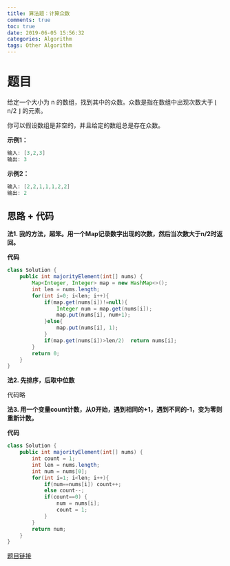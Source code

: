 ```yaml
---
title: 算法题：计算众数
comments: true
toc: true
date: 2019-06-05 15:56:32
categories: Algorithm
tags: Other Algorithm
---
```


# 题目

给定一个大小为 n 的数组，找到其中的众数。众数是指在数组中出现次数大于 ⌊ n/2 ⌋ 的元素。

你可以假设数组是非空的，并且给定的数组总是存在众数。

**示例1：**

```java
输入: [3,2,3]
输出: 3
```
**示例2：**

```java
输入: [2,2,1,1,1,2,2]
输出: 2
```

## 思路 + 代码

**法1. 我的方法，超笨。用一个Map记录数字出现的次数，然后当次数大于n/2时返回。**

**代码**

```java
class Solution {
    public int majorityElement(int[] nums) {
        Map<Integer, Integer> map = new HashMap<>();
        int len = nums.length;
        for(int i=0; i<len; i++){
            if(map.get(nums[i])!=null){
                Integer num = map.get(nums[i]);
                map.put(nums[i], num+1);
            }else{
                map.put(nums[i], 1);
            }
            if(map.get(nums[i])>len/2)  return nums[i];
        }
        return 0;
    }
}
```

**法2. 先排序，后取中位数**

代码略

**法3. 用一个变量count计数，从0开始，遇到相同的+1，遇到不同的-1，变为零则重新计数。**

**代码**

```java
class Solution {
    public int majorityElement(int[] nums) {
        int count = 1;
        int len = nums.length;
        int num = nums[0];
        for(int i=1; i<len; i++){
            if(num==nums[i]) count++;
            else count--;
            if(count==0) {
                num = nums[i];
                count = 1;
            }
        }
        return num;
    }
}
```

[题目链接](https://leetcode-cn.com/problems/majority-element/submissions/)

